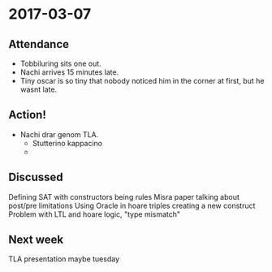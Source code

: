 2017-03-07
==========

Attendance
----------
  * Tobbiluring sits one out.
  * Nachi arrives 15 minutes late.
  * Tiny oscar is so tiny that nobody noticed him in the corner at first, but
    he wasnt late.

Action!
-------
  * Nachi drar genom TLA.
    * Stutterino kappacino
    * 

Discussed
---------
Defining SAT with constructors being rules
Misra paper talking about post/pre limitations
Using Oracle in hoare triples creating a new construct
Problem with LTL and hoare logic, "type mismatch"

Next week
---------
TLA presentation maybe tuesday
